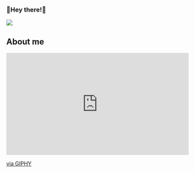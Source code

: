 ### :frog:Hey there!:frog:
<img src="https://www.codewars.com/users/hatefulSalmon/badges/large"/>

## About me
<iframe src="https://giphy.com/embed/HTZVeK0esRjyw" width="480" height="269" frameBorder="0" class="giphy-embed" allowFullScreen></iframe><p><a href="https://giphy.com/gifs/break-free-HTZVeK0esRjyw">via GIPHY</a></p>
